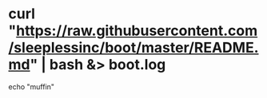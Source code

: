 # curl "https://raw.githubusercontent.com/sleeplessinc/boot/master/README.md" | bash &> boot.log

echo "muffin"

